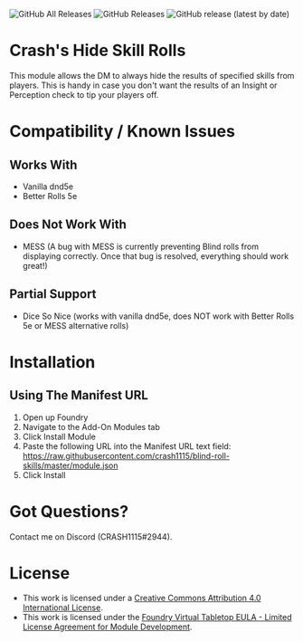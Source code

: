 ![GitHub All Releases](https://img.shields.io/github/downloads/crash1115/blind-roll-skills/total) ![GitHub Releases](https://img.shields.io/github/downloads/crash1115/blind-roll-skills/latest/total) ![GitHub release (latest by date)](https://img.shields.io/github/v/release/crash1115/blind-roll-skills?label=latest%20version)

# Crash's Hide Skill Rolls
This module allows the DM to always hide the results of specified skills from players. This is handy in case you don't want the results of an Insight or Perception check to tip your players off.

# Compatibility / Known Issues
## Works With
- Vanilla dnd5e
- Better Rolls 5e

## Does Not Work With
- MESS (A bug with MESS is currently preventing Blind rolls from displaying correctly. Once that bug is resolved, everything should work great!)

## Partial Support
- Dice So Nice (works with vanilla dnd5e, does NOT work with Better Rolls 5e or MESS alternative rolls)

# Installation
## Using The Manifest URL
1. Open up Foundry
2. Navigate to the Add-On Modules tab
3. Click Install Module
4. Paste the following URL into the Manifest URL text field: https://raw.githubusercontent.com/crash1115/blind-roll-skills/master/module.json
5. Click Install

# Got Questions?
Contact me on Discord (CRASH1115#2944).

# License
- This work is licensed under a [Creative Commons Attribution 4.0 International License](https://creativecommons.org/licenses/by/4.0/legalcode).
- This work is licensed under the [Foundry Virtual Tabletop EULA - Limited License Agreement for Module Development](https://foundryvtt.com/article/license/).
